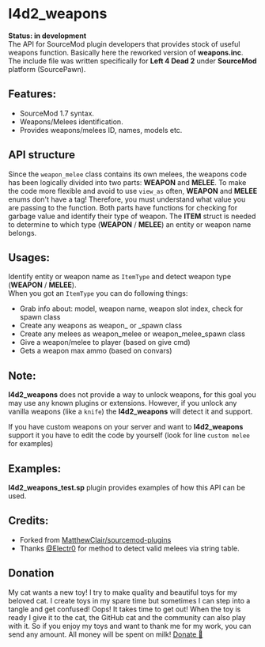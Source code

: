 # l4d2_weapons
**Status: in development**  
The API for SourceMod plugin developers that provides stock of useful weapons function. Basically here the reworked version of **weapons.inc**. The include file was written specifically for **Left 4 Dead 2** under **SourceMod** platform (SourcePawn).

## Features:
 - SourceMod 1.7 syntax.
 - Weapons/Melees identification.
 - Provides weapons/melees ID, names, models etc.

## API structure
Since the `weapon_melee` class contains its own melees, the weapons code has been logically divided into two parts: **WEAPON** and **MELEE**. To make the code more flexible and avoid to use `view_as` often, **WEAPON** and **MELEE** enums don't have a tag! Therefore, you must understand what value you are passing to the function. Both parts have functions for checking for garbage value and identify their type of weapon. The **ITEM** struct is needed to determine to which type (**WEAPON** / **MELEE**) an entity or weapon name belongs.

## Usages:
Identify entity or weapon name as `ItemType` and detect weapon type (**WEAPON** / **MELEE**).  
When you got an `ItemType` you can do following things:
 - Grab info about: model, weapon name, weapon slot index, check for spawn class
 - Create any weapons as weapon_ or _spawn class
 - Create any melees as weapon_melee or weapon_melee_spawn class
 - Give a weapon/melee to player (based on give cmd)
 - Gets a weapon max ammo (based on convars)

## Note:
**l4d2_weapons** does not provide a way to unlock weapons, for this goal you may use any known plugins or extensions. However, if you unlock any vanilla weapons (like a `knife`) the **l4d2_weapons** will detect it and support.

If you have custom weapons on your server and want to **l4d2_weapons** support it you have to edit the code by yourself (look for line `custom melee` for examples)

## Examples:
**l4d2_weapons_test.sp** plugin provides examples of how this API can be used.

## Credits:
 - Forked from [MatthewClair/sourcemod-plugins](https://github.com/MatthewClair/sourcemod-plugins)
 - Thanks [@Electr0](https://forums.alliedmods.net/member.php?u=152668) for method to detect valid melees via string table.
 
## Donation
My cat wants a new toy! I try to make quality and beautiful toys for my beloved cat. I create toys in my spare time but sometimes I can step into a tangle and get confused! Oops! It takes time to get out! When the toy is ready I give it to the cat, the GitHub cat and the community can also play with it. So if you enjoy my toys and want to thank me for my work, you can send any amount. All money will be spent on milk! [Donate :feet:](https://www.paypal.me/razicat)
